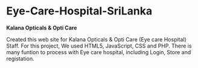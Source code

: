 # Eye-Care-Hospital-SriLanka

**Kalana Opticals & Opti Care**

Created this web site for Kalana Opticals & Opti Care (Eye care Hospital) Staff. For this project, We used HTML5, JavaScript, CSS and PHP.
There is many funtion to process with Eye care hospital, including Login, Store and registation.

